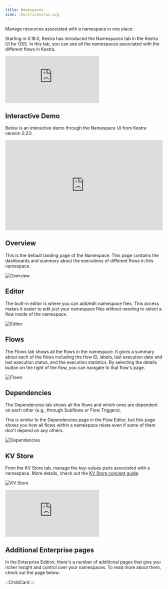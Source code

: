 ```yaml
---
title: Namespaces
icon: /docs/icons/ui.svg
---
```


Manage resources associated with a namespace in one place.

Starting in 0.18.0, Kestra has introduced the Namespaces tab in the Kestra UI for OSS. In this tab, you can see all the namespaces associated with the different flows in Kestra.

<div class="video-container">
    <iframe src="https://www.youtube.com/embed/MbG9BHJIMzU?si=9gVEROGc5hXcIJR2" title="YouTube video player" frameborder="0" allow="accelerometer; autoplay; clipboard-write; encrypted-media; gyroscope; picture-in-picture; web-share" referrerpolicy="strict-origin-when-cross-origin" allowfullscreen></iframe>
</div>

## Interactive Demo

Below is an interactive demo through the Namespace UI from Kestra version 0.23:

<div style="position: relative; padding-bottom: calc(48.95833333333333% + 41px); height: 0; width: 100%;"><iframe src="https://demo.arcade.software/5CbeQf4naMpPJvz8mNbk?embed&embed_mobile=inline&embed_desktop=inline&show_copy_link=true" title="Namespaces | Kestra" frameborder="0" loading="lazy" webkitallowfullscreen mozallowfullscreen allowfullscreen allow="clipboard-write" style="position: absolute; top: 0; left: 0; width: 100%; height: 100%; color-scheme: light;" ></iframe></div>

## Overview

This is the default landing page of the Namespace. This page contains the dashboards and summary about the executions of different flows in this namespace.

![Overview](@assets/docs/user-interface-guide/overview-namespaces.png)

## Editor

The built-in editor is where you can add/edit namespace files. This access makes it easier to edit just your namespace files without needing to select a flow inside of the namespace.

![Editor](@assets/docs/user-interface-guide/editor-namespaces.png)

## Flows

The Flows tab shows all the flows in the namespace. It gives a summary about each of the flows including the flow ID, labels, last execution date and last execution status, and the execution statistics. By selecting the details button on the right of the flow, you can navigate to that flow's page.

![Flows](@assets/docs/user-interface-guide/flows-namespaces.png)

## Dependencies

The Dependencies tab shows all the flows and which ones are dependent on each other (e.g., through Subflows or Flow Triggers).

This is similar to the Dependencies page in the Flow Editor, but this page shows you how all flows within a namespace relate even if some of them don't depend on any others.

![Dependencies](@assets/docs/user-interface-guide/dependencies-namespaces.png)

## KV Store

From the KV Store tab, manage the key-values pairs associated with a namespace. More details, check out the [KV Store concept guide](../../05.concepts/05.kv-store.md).

![KV Store](@assets/docs/user-interface-guide/kvstore-namespaces.png)

<div class="video-container">
    <iframe src="https://www.youtube.com/embed/CNv_z-tnwnQ?si=llG-CMXRBG9PG3nF" title="YouTube video player" frameborder="0" allow="accelerometer; autoplay; clipboard-write; encrypted-media; gyroscope; picture-in-picture; web-share" referrerpolicy="strict-origin-when-cross-origin" allowfullscreen></iframe>
</div>

## Additional Enterprise pages

In the Enterprise Edition, there's a number of additional pages that give you richer insight and control over your namespaces. To read more about them, check out the page below:

:::ChildCard
:::